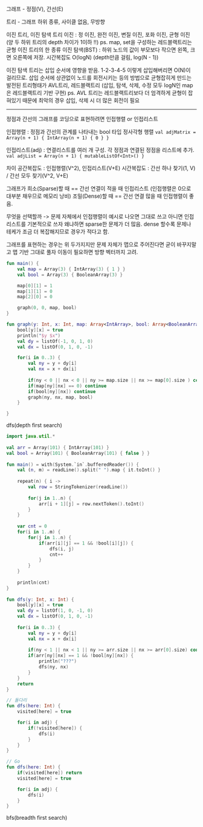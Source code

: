 그래프 - 정점(V), 간선(E)

트리 - 그래프 하위 종류, 사이클 없음, 무방향

이진 트리, 이진 탐색 트리
	이진 : 정 이진, 완전 이진, 변질 이진, 포화 이진, 균형 이진(양 두 하위 트리의 depth 차이가 1이하 !!)
		ps. map, set을 구성하는 레드블랙트리는 균형 이진 트리의 한 종류
	이진 탐색(BST) : 하위 노드의 값이 부모보다 작으면 왼쪽, 크면 오른쪽에 저장. 시간복잡도 O(logN)
		(depth만큼 걸림, log(N - 1))

이진 탐색 트리는 삽입 순서에 영향을 받음. 1-2-3-4-5 이렇게 삽입해버리면 O(N)이 걸리므로.
삽입 순서에 상관없이 노드를 회전시키는 등의 방법으로 균형잡히게 만드는 발전된 트리형태가 AVL트리, 레드블랙트리
(삽입, 탐색, 삭제, 수정 모두 logN인 map은 레드블랙트리 기반 구현)
ps. AVL 트리는 레드블랙트리보다 더 엄격하게 균형이 잡혀있기 때문에 최악의 경우 삽입, 삭제 시 더 많은 회전이 필요

- - -

정점과 간선의 그래프를 코딩으로 표현하려면 인접행렬 or 인접리스트

인접행렬 : 정점과 간선의 관계를 나타내는 bool 타입 정사각형 행렬
`val adjMatrix = Array(n + 1) { IntArray(n + 1) { 0 } } `

인접리스트(adj) : 연결리스트를 여러 개 구성. 각 정점과 연결된 정점을 리스트에 추가.
`val adjList = Array(n + 1) { mutableListOf<Int>() }`

차이
공간복잡도 : 인접행렬(V^2), 인접리스트(V+E)
시간복잡도 : 간선 하나 찾기(1, V) / 간선 모두 찾기(V^2, V+E)

그래프가 희소(Sparse)할 때 == 간선 연결이 적을 때 인접리스트 (인접행렬은 0으로 대부분 채우므로 메모리 낭비)
조밀(Dense)할 때 == 간선 연결 많을 때 인접행렬이 좋음.

무엇을 선택할까 -> 문제 자체에서 인접행렬이 예시로 나오면 그대로 쓰고 아니면 인접리스트를 기본적으로 쓰자
왜냐하면 sparse한 문제가 더 많음. dense 할수록 문제나 테케가 조금 더 복잡해지므로 경우가 적다고 함.

그래프를 표현하는 경우는 위 두가지지만 문제 자체가 맵으로 주어진다면 굳이 바꾸지말고 맵 기반 그대로 풀자
이동이 필요하면 방향 벡터까지 고려.

```kotlin
fun main() {
	val map = Array(3) { IntArray(3) { 1 } }
    val bool = Array(3) { BooleanArray(3) }

    map[0][1] = 1
    map[1][1] = 0
    map[2][0] = 0

    graph(0, 0, map, bool)
}

fun graph(y: Int, x: Int, map: Array<IntArray>, bool: Array<BooleanArray>) {
    bool[y][x] = true
    println("$y $x")
    val dy = listOf(-1, 0, 1, 0)
    val dx = listOf(0, 1, 0, -1)

    for(i in 0..3) {
        val ny = y + dy[i]
        val nx = x + dx[i]
	
        if(ny < 0 || nx < 0 || ny >= map.size || nx >= map[0].size ) continue
        if(map[ny][nx] == 0) continue
        if(bool[ny][nx]) continue
        graph(ny, nx, map, bool)
    }

}
```


dfs(depth first search)
```kotlin
import java.util.*  
  
val arr = Array(101) { IntArray(101) }  
val bool = Array(101) { BooleanArray(101) { false } }  
  
fun main() = with(System.`in`.bufferedReader()) {  
    val (n, m) = readLine().split(" ").map { it.toInt() }  
  
    repeat(n) { i ->  
        val row = StringTokenizer(readLine())  
  
        for(j in 1..n) {  
            arr[i + 1][j] = row.nextToken().toInt()  
        }  
    }  
  
    var cnt = 0  
    for(i in 1..m) {  
        for(j in 1..n) {  
            if(arr[i][j] == 1 && !bool[i][j]) {  
                dfs(i, j)  
                cnt++  
            }  
        }  
    }  
  
    println(cnt)  
}  
  
fun dfs(y: Int, x: Int) {  
    bool[y][x] = true  
    val dy = listOf(1, 0, -1, 0)  
    val dx = listOf(0, 1, 0, -1)  
  
    for(i in 0..3) {  
        val ny = y + dy[i]  
        val nx = x + dx[i]  
  
        if(ny < 1 || nx < 1 || ny >= arr.size || nx >= arr[0].size) continue  
        if(arr[ny][nx] == 1 && !bool[ny][nx]) {  
            println("???")  
            dfs(ny, nx)  
        }  
    }  
    return  
}
```

```kotlin
// 돌다리
fun dfs(here: Int) {
	visited[here] = true

	for(i in adj) {
		if(!visited[here]) {
			dfs(i)
		}
	}
}

// Go
fun dfs(here: Int) {
	if(visited[here]) return
	visited[here] = true

	for(i in adj) {
		dfs(i)
	}
}

```


bfs(breadth first search)
